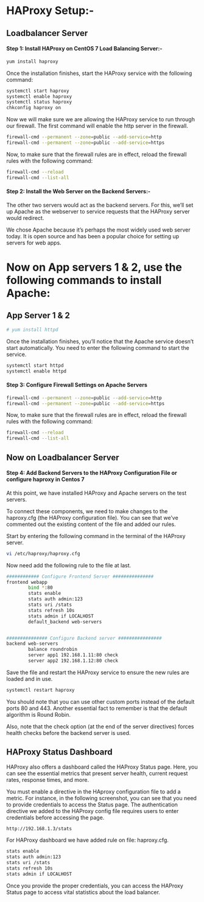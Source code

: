 # HAProxy Setup:-

## Loadbalancer Server

#### Step 1: Install HAProxy on CentOS 7 Load Balancing Server:-

```sh
yum install haproxy
```
Once the installation finishes, start the HAProxy service with the following command:

```sh
systemctl start haproxy
systemctl enable haproxy
systemctl status haproxy
chkconfig haproxy on
```

Now we will make sure we are allowing the HAProxy service to run through our firewall. The first command will enable the http server in the firewall.

```sh
firewall-cmd --permanent --zone=public --add-service=http
firewall-cmd --permanent --zone=public --add-service=https
```

Now, to make sure that the firewall rules are in effect, reload the firewall rules with the following command:

```sh
firewall-cmd --reload
firewall-cmd --list-all
```

#### Step 2: Install the Web Server on the Backend Servers:-

The other two servers would act as the backend servers. For this, we’ll set up Apache as the webserver to service requests that the HAProxy server would redirect.

We chose Apache because it’s perhaps the most widely used web server today. It is open source and has been a popular choice for setting up servers for web apps.

# Now on App servers 1 & 2, use the following commands to install Apache:


## App Server 1 & 2

```sh
# yum install httpd
```

Once the installation finishes, you’ll notice that the Apache service doesn’t start automatically. You need to enter the following command to start the service.

```sh
systemctl start httpd
systemctl enable httpd
```

#### Step 3: Configure Firewall Settings on Apache Servers

```sh
firewall-cmd --permanent --zone=public --add-service=http
firewall-cmd --permanent --zone=public --add-service=https
```

Now, to make sure that the firewall rules are in effect, reload the firewall rules with the following command:

```sh
firewall-cmd --reload
firewall-cmd --list-all
```

## Now on Loadbalancer Server

#### Step 4: Add Backend Servers to the HAProxy Configuration File or configure haproxy in Centos 7

At this point, we have installed HAProxy and Apache servers on the test servers.

To connect these components, we need to make changes to the haproxy.cfg (the HAProxy configuration file). You can see that we’ve commented out the existing content of the file and added our rules.

Start by entering the following command in the terminal of the HAProxy server.

```sh
vi /etc/haproxy/haproxy.cfg
```

Now need add the following rule to the file at last.

```sh
############ Configure Frontend Server ###############
frontend webapp
        bind *:80
        stats enable
        stats auth admin:123
        stats uri /stats
        stats refresh 10s
        stats admin if LOCALHOST
        default_backend web-servers


############### Configure Backend server ################
backend web-servers
        balance roundrobin
        server app1 192.168.1.11:80 check
        server app2 192.168.1.12:80 check
```

Save the file and restart the HAProxy service to ensure the new rules are loaded and in use.

```sh
systemctl restart haproxy
```
You should note that you can use other custom ports instead of the default ports 80 and 443. Another essential fact to remember is that the default algorithm is Round Robin.

Also, note that the check option (at the end of the server directives) forces health checks before the backend server is used.

## HAProxy Status Dashboard

HAProxy also offers a dashboard called the HAProxy Status page. Here, you can see the essential metrics that present server health, current request rates, response times, and more.

You must enable a directive in the HAproxy configuration file to add a metric. For instance, in the following screenshot, you can see that you need to provide credentials to access the Status page. The authentication directive we added to the HAProxy config file requires users to enter credentials before accessing the page.

```sh
http://192.168.1.3/stats
```

For HAProxy dashboard we have added rule on file: haproxy.cfg.

```sh
stats enable
stats auth admin:123
stats uri /stats
stats refresh 10s
stats admin if LOCALHOST
```

Once you provide the proper credentials, you can access the HAProxy Status page to access vital statistics about the load balancer.

